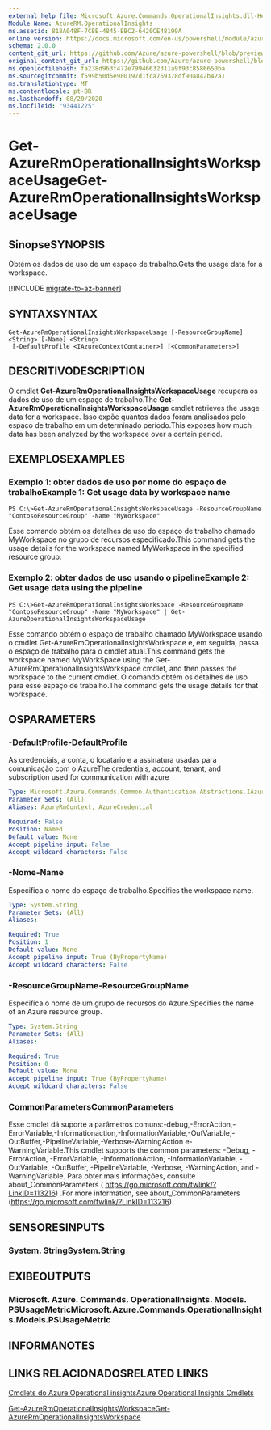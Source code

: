 ```yaml
---
external help file: Microsoft.Azure.Commands.OperationalInsights.dll-Help.xml
Module Name: AzureRM.OperationalInsights
ms.assetid: 818A048F-7CBE-4845-BBC2-6420CE48199A
online version: https://docs.microsoft.com/en-us/powershell/module/azurerm.operationalinsights/get-azurermoperationalinsightsworkspaceusage
schema: 2.0.0
content_git_url: https://github.com/Azure/azure-powershell/blob/preview/src/ResourceManager/OperationalInsights/Commands.OperationalInsights/help/Get-AzureRmOperationalInsightsWorkspaceUsage.md
original_content_git_url: https://github.com/Azure/azure-powershell/blob/preview/src/ResourceManager/OperationalInsights/Commands.OperationalInsights/help/Get-AzureRmOperationalInsightsWorkspaceUsage.md
ms.openlocfilehash: fa238d963f472e79946632311a9f93c8586650ba
ms.sourcegitcommit: f599b50d5e980197d1fca769378df90a842b42a1
ms.translationtype: MT
ms.contentlocale: pt-BR
ms.lasthandoff: 08/20/2020
ms.locfileid: "93441225"
---
```

# <span data-ttu-id="8babc-101">Get-AzureRmOperationalInsightsWorkspaceUsage</span><span class="sxs-lookup"><span data-stu-id="8babc-101">Get-AzureRmOperationalInsightsWorkspaceUsage</span></span>

## <span data-ttu-id="8babc-102">Sinopse</span><span class="sxs-lookup"><span data-stu-id="8babc-102">SYNOPSIS</span></span>
<span data-ttu-id="8babc-103">Obtém os dados de uso de um espaço de trabalho.</span><span class="sxs-lookup"><span data-stu-id="8babc-103">Gets the usage data for a workspace.</span></span>

[!INCLUDE [migrate-to-az-banner](../../includes/migrate-to-az-banner.md)]

## <span data-ttu-id="8babc-104">SYNTAX</span><span class="sxs-lookup"><span data-stu-id="8babc-104">SYNTAX</span></span>

```
Get-AzureRmOperationalInsightsWorkspaceUsage [-ResourceGroupName] <String> [-Name] <String>
 [-DefaultProfile <IAzureContextContainer>] [<CommonParameters>]
```

## <span data-ttu-id="8babc-105">DESCRITIVO</span><span class="sxs-lookup"><span data-stu-id="8babc-105">DESCRIPTION</span></span>
<span data-ttu-id="8babc-106">O cmdlet **Get-AzureRmOperationalInsightsWorkspaceUsage** recupera os dados de uso de um espaço de trabalho.</span><span class="sxs-lookup"><span data-stu-id="8babc-106">The **Get-AzureRmOperationalInsightsWorkspaceUsage** cmdlet retrieves the usage data for a workspace.</span></span>
<span data-ttu-id="8babc-107">Isso expõe quantos dados foram analisados pelo espaço de trabalho em um determinado período.</span><span class="sxs-lookup"><span data-stu-id="8babc-107">This exposes how much data has been analyzed by the workspace over a certain period.</span></span>

## <span data-ttu-id="8babc-108">EXEMPLOS</span><span class="sxs-lookup"><span data-stu-id="8babc-108">EXAMPLES</span></span>

### <span data-ttu-id="8babc-109">Exemplo 1: obter dados de uso por nome do espaço de trabalho</span><span class="sxs-lookup"><span data-stu-id="8babc-109">Example 1: Get usage data by workspace name</span></span>
```
PS C:\>Get-AzureRmOperationalInsightsWorkspaceUsage -ResourceGroupName "ContosoResourceGroup" -Name "MyWorkspace"
```

<span data-ttu-id="8babc-110">Esse comando obtém os detalhes de uso do espaço de trabalho chamado MyWorkspace no grupo de recursos especificado.</span><span class="sxs-lookup"><span data-stu-id="8babc-110">This command gets the usage details for the workspace named MyWorkspace in the specified resource group.</span></span>

### <span data-ttu-id="8babc-111">Exemplo 2: obter dados de uso usando o pipeline</span><span class="sxs-lookup"><span data-stu-id="8babc-111">Example 2: Get usage data using the pipeline</span></span>
```
PS C:\>Get-AzureRmOperationalInsightsWorkspace -ResourceGroupName "ContosoResourceGroup" -Name "MyWorkspace" | Get-AzureOperationalInsightsWorkspaceUsage
```

<span data-ttu-id="8babc-112">Esse comando obtém o espaço de trabalho chamado MyWorkspace usando o cmdlet Get-AzureRmOperationalInsightsWorkspace e, em seguida, passa o espaço de trabalho para o cmdlet atual.</span><span class="sxs-lookup"><span data-stu-id="8babc-112">This command gets the workspace named MyWorkSpace using the Get-AzureRmOperationalInsightsWorkspace cmdlet, and then passes the workspace to the current cmdlet.</span></span>
<span data-ttu-id="8babc-113">O comando obtém os detalhes de uso para esse espaço de trabalho.</span><span class="sxs-lookup"><span data-stu-id="8babc-113">The command gets the usage details for that workspace.</span></span>

## <span data-ttu-id="8babc-114">OS</span><span class="sxs-lookup"><span data-stu-id="8babc-114">PARAMETERS</span></span>

### <span data-ttu-id="8babc-115">-DefaultProfile</span><span class="sxs-lookup"><span data-stu-id="8babc-115">-DefaultProfile</span></span>
<span data-ttu-id="8babc-116">As credenciais, a conta, o locatário e a assinatura usadas para comunicação com o Azure</span><span class="sxs-lookup"><span data-stu-id="8babc-116">The credentials, account, tenant, and subscription used for communication with azure</span></span>

```yaml
Type: Microsoft.Azure.Commands.Common.Authentication.Abstractions.IAzureContextContainer
Parameter Sets: (All)
Aliases: AzureRmContext, AzureCredential

Required: False
Position: Named
Default value: None
Accept pipeline input: False
Accept wildcard characters: False
```

### <span data-ttu-id="8babc-117">-Nome</span><span class="sxs-lookup"><span data-stu-id="8babc-117">-Name</span></span>
<span data-ttu-id="8babc-118">Especifica o nome do espaço de trabalho.</span><span class="sxs-lookup"><span data-stu-id="8babc-118">Specifies the workspace name.</span></span>

```yaml
Type: System.String
Parameter Sets: (All)
Aliases:

Required: True
Position: 1
Default value: None
Accept pipeline input: True (ByPropertyName)
Accept wildcard characters: False
```

### <span data-ttu-id="8babc-119">-ResourceGroupName</span><span class="sxs-lookup"><span data-stu-id="8babc-119">-ResourceGroupName</span></span>
<span data-ttu-id="8babc-120">Especifica o nome de um grupo de recursos do Azure.</span><span class="sxs-lookup"><span data-stu-id="8babc-120">Specifies the name of an Azure resource group.</span></span>

```yaml
Type: System.String
Parameter Sets: (All)
Aliases:

Required: True
Position: 0
Default value: None
Accept pipeline input: True (ByPropertyName)
Accept wildcard characters: False
```

### <span data-ttu-id="8babc-121">CommonParameters</span><span class="sxs-lookup"><span data-stu-id="8babc-121">CommonParameters</span></span>
<span data-ttu-id="8babc-122">Esse cmdlet dá suporte a parâmetros comuns:-debug,-ErrorAction,-ErrorVariable,-Informationaction,-InformationVariable,-OutVariable,-OutBuffer,-PipelineVariable,-Verbose-WarningAction e-WarningVariable.</span><span class="sxs-lookup"><span data-stu-id="8babc-122">This cmdlet supports the common parameters: -Debug, -ErrorAction, -ErrorVariable, -InformationAction, -InformationVariable, -OutVariable, -OutBuffer, -PipelineVariable, -Verbose, -WarningAction, and -WarningVariable.</span></span> <span data-ttu-id="8babc-123">Para obter mais informações, consulte about_CommonParameters ( https://go.microsoft.com/fwlink/?LinkID=113216) .</span><span class="sxs-lookup"><span data-stu-id="8babc-123">For more information, see about_CommonParameters (https://go.microsoft.com/fwlink/?LinkID=113216).</span></span>

## <span data-ttu-id="8babc-124">SENSORES</span><span class="sxs-lookup"><span data-stu-id="8babc-124">INPUTS</span></span>

### <span data-ttu-id="8babc-125">System. String</span><span class="sxs-lookup"><span data-stu-id="8babc-125">System.String</span></span>

## <span data-ttu-id="8babc-126">EXIBE</span><span class="sxs-lookup"><span data-stu-id="8babc-126">OUTPUTS</span></span>

### <span data-ttu-id="8babc-127">Microsoft. Azure. Commands. OperationalInsights. Models. PSUsageMetric</span><span class="sxs-lookup"><span data-stu-id="8babc-127">Microsoft.Azure.Commands.OperationalInsights.Models.PSUsageMetric</span></span>

## <span data-ttu-id="8babc-128">INFORMA</span><span class="sxs-lookup"><span data-stu-id="8babc-128">NOTES</span></span>

## <span data-ttu-id="8babc-129">LINKS RELACIONADOS</span><span class="sxs-lookup"><span data-stu-id="8babc-129">RELATED LINKS</span></span>

[<span data-ttu-id="8babc-130">Cmdlets do Azure Operational insights</span><span class="sxs-lookup"><span data-stu-id="8babc-130">Azure Operational Insights Cmdlets</span></span>](./AzureRM.OperationalInsights.md)

[<span data-ttu-id="8babc-131">Get-AzureRmOperationalInsightsWorkspace</span><span class="sxs-lookup"><span data-stu-id="8babc-131">Get-AzureRmOperationalInsightsWorkspace</span></span>](./Get-AzureRmOperationalInsightsWorkspace.md)


